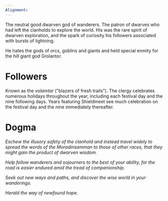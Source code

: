 ```yaml
---
Alignment:
---
```

The neutral good dwarven god of wanderers. The patron of dwarves who had left the clanholds to explore the world. His was the rare spirit of dwarven exploration, and the spark of curiosity his followers associated with bursts of lightning.

He hates the gods of orcs, goblins and giants and held special enmity for the hill giant god Grolantor.

# Followers
Known as the _volamtar_ ("blazers of fresh trails").
The clergy celebrates numerous holidays throughout the year, including each festival day and the nine following days. Years featuring Shieldmeet see much celebration on the festival day and the nine immediately thereafter.

# Dogma
_Eschew the illusory safety of the clanhold and instead travel widely to spread the words of the Moradinsamman to those of other races, that they might gain the product of dwarven wisdom._

_Help fellow wanderers and sojourners to the best of your ability, for the road is easier endured amid the tread of companionship._

_Seek out new ways and paths, and discover the wise world in your· wanderings._

_Herald the way of newfound hope._